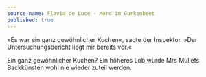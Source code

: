 ```yaml
---
source-name: Flavia de Luce - Mord im Gurkenbeet
published: true
---
```


<p>»Es war ein ganz gewöhnlicher Kuchen«, sagte der Inspektor. »Der Untersuchungsbericht liegt mir bereits vor.«</p>

<p>Ein ganz gewöhnlicher Kuchen? Ein höheres Lob würde Mrs Mullets Backkünsten wohl nie wieder zuteil werden.</p>


